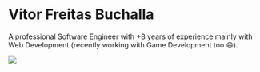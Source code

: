 # Vitor Freitas Buchalla

A professional Software Engineer with +8 years of experience mainly with Web Development (recently working with Game Development too 😄).

<a href="#" alt="Linkedin"><img src="https://img.shields.io/badge/-Linkedin-0e76a8?style=flat-square&logo=Linkedin&logoColor=white&link=https://www.linkedin.com/in/vitor-freitas-buchalla-364228149/" /></a>
